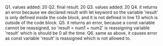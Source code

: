 Q1. values added: 20
Q2. final result: 20
Q3. values added: 20
Q4. it returns an error because we declared result with let keyword so the variable 'result' is only defined inside the code block, and it is not defined in line 13 which is outside of the code block.
Q5. it returns an error, because a const variable cannot be reassigned, so 'result = num1 + num2' is reassigning variable 'result' which is should be 0 all the time.
Q6. same as above, it causes error as const variable 'result' is reassigned which is not allowed to.